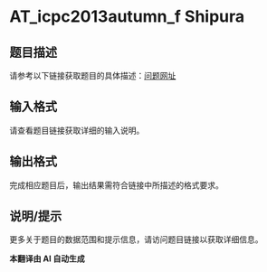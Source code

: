 # AT_icpc2013autumn_f Shipura

## 题目描述

请参考以下链接获取题目的具体描述：[问题网址](https://atcoder.jp/contests/jag2013autumn/tasks/icpc2013autumn_f)

## 输入格式

请查看题目链接获取详细的输入说明。

## 输出格式

完成相应题目后，输出结果需符合链接中所描述的格式要求。

## 说明/提示

更多关于题目的数据范围和提示信息，请访问题目链接以获取详细信息。

 **本翻译由 AI 自动生成**